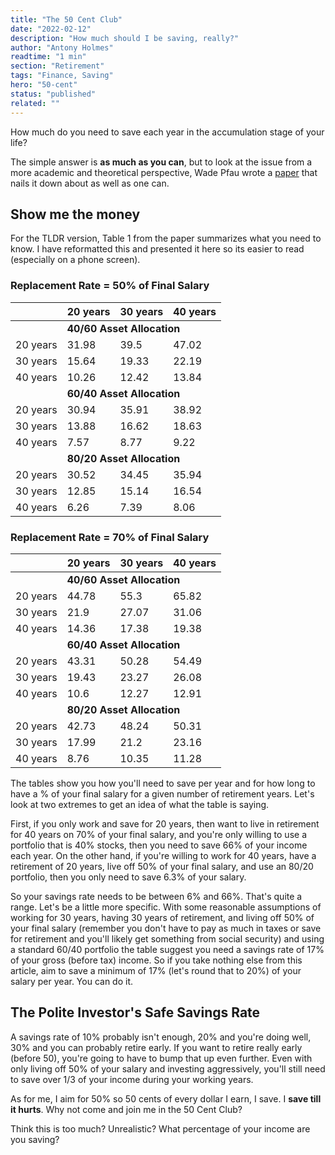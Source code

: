 ```yaml
---
title: "The 50 Cent Club"
date: "2022-02-12"
description: "How much should I be saving, really?"
author: "Antony Holmes"
readtime: "1 min"
section: "Retirement"
tags: "Finance, Saving"
hero: "50-cent"
status: "published"
related: ""
---
```


How much do you need to save each year in the accumulation stage of your life?

<!-- end -->

The simple answer is **as much as you can**, but to look at the issue from a more academic and theoretical perspective, Wade Pfau wrote a [paper](https://www.financialplanningassociation.org/sites/default/files/2020-05/4%20Safe%20Savings%20Rates%20A%20New%20Approach%20to%20Retirement%20Planning%20over%20the%20Life%20Cycle_0.pdf) that nails it down about as well as one can.

## Show me the money

For the TLDR version, Table 1 from the paper summarizes what you need to know. I have reformatted this and presented it here so its easier to read (especially on a phone screen).

### Replacement Rate = 50% of Final Salary

<table>
<thead>
  <tr>
    <th></th>
    <th>20 years</th>
    <th>30 years</th>
    <th>40 years</th>
  </tr>
</thead>
<tbody>
  <tr>
    <td></td>
    <td style="font-weight: bold" colspan="3">40/60 Asset Allocation</td>
  </tr>
  <tr>
    <td>20 years</td>
    <td>31.98</td>
    <td>39.5</td>
    <td>47.02</td>
  </tr>
  <tr>
    <td>30 years</td>
    <td>15.64</td>
    <td>19.33</td>
    <td>22.19</td>
  </tr>
  <tr>
    <td>40 years</td>
    <td>10.26</td>
    <td>12.42</td>
    <td>13.84</td>
  </tr>
  <tr>
    <td></td>
    <td style="font-weight: bold" colspan="3">60/40 Asset Allocation</td>
  </tr>
  <tr>
    <td>20 years</td>
    <td>30.94</td>
    <td>35.91</td>
    <td>38.92</td>
  </tr>
  <tr>
    <td>30 years</td>
    <td>13.88</td>
    <td>16.62</td>
    <td>18.63</td>
  </tr>
  <tr>
    <td>40 years</td>
    <td>7.57</td>
    <td>8.77</td>
    <td>9.22</td>
  </tr>
  <tr>
    <td></td>
    <td style="font-weight: bold" colspan="3">80/20 Asset Allocation</td>
  </tr>
  <tr>
    <td>20 years</td>
    <td>30.52</td>
    <td>34.45</td>
    <td>35.94</td>
  </tr>
  <tr>
    <td>30 years</td>
    <td>12.85</td>
    <td>15.14</td>
    <td>16.54</td>
  </tr>
  <tr>
    <td>40 years</td>
    <td>6.26</td>
    <td>7.39</td>
    <td>8.06</td>
  </tr>
</tbody>
</table>

### Replacement Rate = 70% of Final Salary

<table>
<thead>
  <tr>
    <th></th>
    <th>20 years</th>
    <th>30 years</th>
    <th>40 years</th>
  </tr>
</thead>
<tbody>
  <tr>
    <td></td>
    <td style="font-weight: bold" colspan="3">40/60 Asset Allocation</td>
  </tr>
  <tr>
    <td>20 years</td>
    <td>44.78</td>
    <td>55.3</td>
    <td>65.82</td>
  </tr>
  <tr>
    <td>30 years</td>
    <td>21.9</td>
    <td>27.07</td>
    <td>31.06</td>
  </tr>
  <tr>
    <td>40 years</td>
    <td>14.36</td>
    <td>17.38</td>
    <td>19.38</td>
  </tr>
  <tr>
    <td></td>
    <td style="font-weight: bold" colspan="3">60/40 Asset Allocation</td>
  </tr>
  <tr>
    <td>20 years</td>
    <td>43.31</td>
    <td>50.28</td>
    <td>54.49</td>
  </tr>
  <tr>
    <td>30 years</td>
    <td>19.43</td>
    <td>23.27</td>
    <td>26.08</td>
  </tr>
  <tr>
    <td>40 years</td>
    <td>10.6</td>
    <td>12.27</td>
    <td>12.91</td>
  </tr>
  <tr>
    <td></td>
    <td style="font-weight: bold" colspan="3">80/20 Asset Allocation</td>
  </tr>
  <tr>
    <td>20 years</td>
    <td>42.73</td>
    <td>48.24</td>
    <td>50.31</td>
  </tr>
  <tr>
    <td>30 years</td>
    <td>17.99</td>
    <td>21.2</td>
    <td>23.16</td>
  </tr>
  <tr>
    <td>40 years</td>
    <td>8.76</td>
    <td>10.35</td>
    <td>11.28</td>
  </tr>
</tbody>
</table>

The tables show you how you'll need to save per year and for how long to have a % of your final salary for a given number of retirement years. Let's look at two extremes to get an idea of what the table is saying.

First, if you only work and save for 20 years, then want to live in retirement for 40 years on 70% of your final salary, and you're only willing to use a portfolio that is 40% stocks, then you need to save 66% of your income each year. On the other hand, if you're willing to work for 40 years, have a retirement of 20 years, live off 50% of your final salary, and use an 80/20 portfolio, then you only need to save 6.3% of your salary.

So your savings rate needs to be between 6% and 66%. That's quite a range. Let's be a little more specific. With some reasonable assumptions of working for 30 years, having 30 years of retirement, and living off 50% of your final salary (remember you don't have to pay as much in taxes or save for retirement and you'll likely get something from social security) and using a standard 60/40 portfolio the table suggest you need a savings rate of 17% of your gross (before tax) income. So if you take nothing else from this article, aim to save a minimum of 17% (let's round that to 20%) of your salary per year. You can do it.

## The Polite Investor's Safe Savings Rate

A savings rate of 10% probably isn't enough, 20% and you're doing well, 30% and you can probably retire early. If you want to retire really early (before 50), you're going to have to bump that up even further. Even with only living off 50% of your salary and investing aggressively, you'll still need to save over 1/3 of your income during your working years.

As for me, I aim for 50% so 50 cents of every dollar I earn, I save. I **save till it hurts**. Why not come and join me in the 50 Cent Club?

Think this is too much? Unrealistic? What percentage of your income are you saving?
